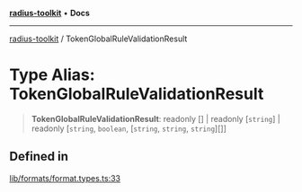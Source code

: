 [**radius-toolkit**](../README.md) • **Docs**

***

[radius-toolkit](../globals.md) / TokenGlobalRuleValidationResult

# Type Alias: TokenGlobalRuleValidationResult

> **TokenGlobalRuleValidationResult**: readonly [] \| readonly [`string`] \| readonly [`string`, `boolean`, [`string`, `string`, `string`][]]

## Defined in

[lib/formats/format.types.ts:33](https://github.com/rangle/radius-token-tango/blob/0fa25351e79af51a833bcebadbd83e27a9791a4f/packages/radius-toolkit/src/lib/formats/format.types.ts#L33)
